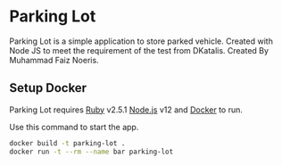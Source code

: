# Parking Lot

Parking Lot is a simple application to store parked vehicle. Created with Node JS to meet the requirement of the test from DKatalis. Created By Muhammad Faiz Noeris.

## Setup Docker

Parking Lot requires [Ruby](https://www.ruby-lang.org/en/) v2.5.1 [Node.js](https://nodejs.org/) v12 and [Docker](https://www.docker.com/) to run.

Use this command to start the app.

```sh
docker build -t parking-lot .
docker run -t --rm --name bar parking-lot
```